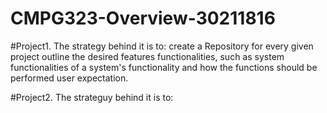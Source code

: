 # CMPG323-Overview-30211816
#Project1. The strategy behind it is to:
create a Repository for every given project
outline the desired features
functionalities, such as system functionalities of a system's functionality and how the functions should be performed
user expectation. 

#Project2. The strateguy behind it is to:
